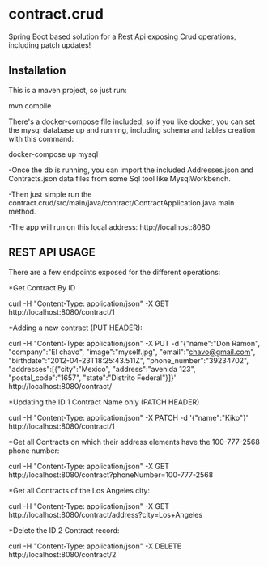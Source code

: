# contract.crud
Spring Boot based solution for a Rest Api exposing Crud operations, including patch updates!

Installation
------------

This is a maven project, so just run:

  mvn compile

There's a docker-compose file included, so if you like docker, you can set the mysql database up and running, including schema and tables creation with this command:

  docker-compose up mysql

-Once the db is running, you can import the included Addresses.json and Contracts.json data files from some Sql tool like MysqlWorkbench.

-Then just simple run the contract.crud/src/main/java/contract/ContractApplication.java main method.

-The app will run on this local address: http://localhost:8080

REST API USAGE
--------------

There are a few endpoints exposed for the different operations:

*Get Contract By ID

curl -H "Content-Type: application/json" -X GET http://localhost:8080/contract/1
  
*Adding a new contract (PUT HEADER):

curl -H "Content-Type: application/json" -X PUT -d '{"name":"Don Ramon", "company":"El chavo", "image":"myself.jpg", "email":"chavo@gmail.com", "birthdate":"2012-04-23T18:25:43.511Z", "phone_number":"39234702", "addresses":[{"city":"Mexico", "address":"avenida 123", "postal_code":"1657", "state":"Distrito Federal"}]}' http://localhost:8080/contract/

*Updating the ID 1 Contract Name only (PATCH HEADER)

curl -H "Content-Type: application/json" -X PATCH -d '{"name":"Kiko"}' http://localhost:8080/contract/1

*Get all Contracts on which their address elements have the 100-777-2568 phone number:

curl -H "Content-Type: application/json" -X GET http://localhost:8080/contract?phoneNumber=100-777-2568

*Get all Contracts of the Los Angeles city:

curl -H "Content-Type: application/json" -X GET http://localhost:8080/contract/address?city=Los+Angeles

*Delete the ID 2 Contract record:

curl -H "Content-Type: application/json" -X DELETE http://localhost:8080/contract/2


